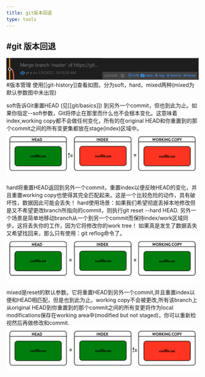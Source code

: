 ```yaml
---
title: git版本回退
type: tools
---
```


## #git 版本回退
![](images/历史管理3.png) #版本管理
使用[[git-history]]查看如图，分为soft，hard，mixed两种(mixed为默认参数图中未出现)

soft告诉Git重置HEAD (见[[git/basics]]) 到另外一个commit，但也到此为止。如果你指定--soft参数，Git将停止在那里而什么也不会根本变化。这意味着index,working copy都不会做任何变化，所有的在original HEAD和你重置到的那个commit之间的所有变更集都放在stage(index)区域中。
![](images/soft.png)

hard将重置HEAD返回到另外一个commit，重置index以便反映HEAD的变化，并且重置working copy也使得其完全匹配起来。这是一个比较危险的动作，具有破坏性，数据因此可能会丢失！
hard使用场景：如果我们希望彻底丢掉本地修改但是又不希望更改branch所指向的commit，则执行git reset --hard HEAD. 另外一个场景是简单地移动branch从一个到另一个commit而保持index/work区域同步。这将丢失你的工作，因为它将修改你的work tree！
如果真是发生了数据丢失又希望找回来，那么只有使用：git reflog命令了。
![](images/hard.png)

mixed是reset的默认参数。它将重置HEAD到另外一个commit,并且重置index以便和HEAD相匹配，但是也到此为止。working copy不会被更改,所有该branch上从original HEAD到你重置到的那个commit之间的所有变更将作为local modifications保存在working area中(modified but not staged)，你可以重新检视然后再做修改和commit.
![](images/mixed.png)
